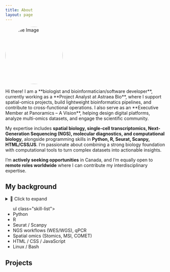 ```yaml
---
title: About
layout: page
---
```

<img src="{{ '/assets/images/profile.png' | relative_url }}" alt="Profile Image" width="180" height="180" style="border-radius:50%;">

<p>Hi there! I am a **biologist and bioinformatician/software developer**, currently working as a **Project Analyst at Astraea Bio**, where I support spatial-omics projects, build lightweight bioinformatics pipelines, and contribute to cross-functional operations. I also serve as an **Executive Member at Panoramics – A Vision**, helping design digital platforms, analyze multi-omics datasets, and engage the scientific community.

My expertise includes **spatial biology, single-cell transcriptomics, Next-Generation Sequencing (NGS), molecular diagnostics, and computational biology**, alongside programming skills in **Python, R, Seurat, Scanpy, HTML/CSS/JS**. I’m passionate about combining a strong biology foundation with computational tools to turn complex datasets into actionable insights.

I’m **actively seeking opportunities** in Canada, and I’m equally open to **remote roles worldwide** where I can contribute my interdisciplinary expertise.
</p>


<h2>My background</h2>

<details markdown="1">
<summary>🧬 Click to expand</summary>

- I began my academic path with a **BSc in Biological Sciences at Ankara University**, where I built my foundation in molecular biology and genetics.  
- I then pursued a **Master’s in Biology (Biotechnology, Ankara University)**, focusing on transcription factors (*YABBY* and *DOF*) under drought stress in *Phaseolus vulgaris*. During this time, I also supervised undergraduate thesis projects and presented award-winning posters at international conferences in Paris.  
- My first international research experience was at **Wageningen University (Netherlands)**, where I worked on **plant physiology and seed dormancy**, contributing to a publication in *Journal of Experimental Botany* (2018).  
- After moving into the health sciences, I joined **Mikrogen Genetic Disease Diagnostic Center (Turkey)** as a **Senior Biologist**, leading workflows for **whole-exome, whole-genome, and targeted genetic testing** in oncology, prenatal, and rare disease diagnostics.  
- In **2021, I moved to Canada to study Computer Programming at Seneca College**, which gave me the opportunity to combine my strong molecular biology background with **technology and data-driven approaches**. This transition opened the path toward bioinformatics and software development.  
- During the challenging times of the COVID-19 pandemic, I contributed as a **healthcare worker at Tikkle Scientific (Canada)**, performing large-scale **RT-PCR testing** for both clinical and film industry clients at the **CBS stage**.  
- More recently, I transitioned into the bioinformatics side, working as a **Project Analyst at Astraea Bio**, where I combine my wet-lab expertise with computational tools to analyze **spatial omics datasets (Stomics, MSI, COMET)** and streamline project operations.  
- I also serve as an **Executive Member at Panoramics – A Vision**, contributing as a computational creative and software developer, helping to develop digital platforms, analyze multi-omics data, and engage the scientific community.  

</details>
<ul class="skill-list">
ul class="skill-list">
  <li>Python</li>
  <li>R</li>
  <li>Seurat / Scanpy</li>
  <li>NGS workflows (WES/WGS), qPCR</li>
  <li>Spatial omics (Stomics, MSI, COMET)</li>
  <li>HTML / CSS / JavaScript</li>
  <li>Linux / Bash</li>

</ul>

<h2>Projects</h2>

<ul>

</ul>

